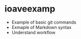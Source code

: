 # ioaveexamp 

* Example of basic git commands 
* Exmaple of Markdown syntax 
* Understand workflow
